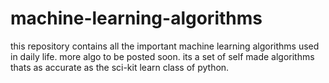 # machine-learning-algorithms

this repository contains all the important machine learning algorithms used in daily life. more algo to be posted soon.
its a set of self made algorithms thats as accurate as the sci-kit learn class of python.  
